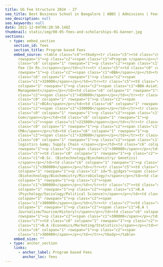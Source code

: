 ```yaml
---
title: UG Fee Structure 2024 - 27
seo_title: Best Business School in Bangalore | ABBS | Admissions | Fees
seo_description: null
seo_keywords: null
date: 2021-12-04T06:20:50.148Z
thumbnail: static/img/08-05-fees-and-scholarships-01-banner.jpg
sections:
  - type: embed_section
    section_id: fees
    section_title: Program based Fees
    embed_source: <table class="c4"><tbody><tr class="c5"><td class="c0" colspan="1"
      rowspan="1"><p class="c2"><span class="c1">Program </span></p></td><td
      class="c6" colspan="1" rowspan="1"><p class="c2"><span class="c1">&nbsp;
      Fee (In Rs.)</span></p></td></tr><tr class="c5"><td class="c0" colspan="1"
      rowspan="1"><p class="c2"><span class="c1">BBA</span></p></td><td
      class="c6" colspan="1" rowspan="1"><p class="c2"><span
      class="c1">320000</span></p></td></tr><tr class="c5"><td class="c0"
      colspan="1" rowspan="1"><p class="c2"><span class="c1">BBA-Aviation
      Management</span></p></td><td class="c6" colspan="1" rowspan="1"><p
      class="c2"><span class="c1">450000</span></p></td></tr><tr class="c7"><td
      class="c0" colspan="1" rowspan="1"><p class="c2"><span
      class="c1">BCA</span></p></td><td class="c6" colspan="1" rowspan="1"><p
      class="c2"><span class="c1">330000</span></p></td></tr><tr class="c5"><td
      class="c0" colspan="1" rowspan="1"><p class="c2"><span class="c1">B.
      Com</span></p></td><td class="c6" colspan="1" rowspan="1"><p
      class="c2"><span class="c1">215000</span></p></td></tr><tr class="c5"><td
      class="c0" colspan="1" rowspan="1"><p class="c2"><span class="c1">B. Com +
      CMA</span></p></td><td class="c6" colspan="1" rowspan="1"><p
      class="c2"><span class="c1">320000</span></p></td></tr><tr class="c5"><td
      class="c0" colspan="1" rowspan="1"><p class="c2"><span class="c1">B. Com
      logistics &amp; Supply Chain </span></p></td><td class="c6" colspan="1"
      rowspan="1"><p class="c2"><span class="c1">300000</span></p></td></tr><tr
      class="c5"><td class="c0" colspan="1" rowspan="1"><p class="c2"><span
      class="c1">B.Sc. (Biotechnology/Biochemistry/ Genetics)
      </span></p></td><td class="c6" colspan="1" rowspan="1"><p class="c2"><span
      class="c1">300000</span></p></td></tr><tr class="c5"><td class="c0"
      colspan="1" rowspan="1"><p class="c2" id="h.gjdgxs"><span class="c1">B. Sc
      (Biotechnology/Biochemistry/Microbiology)</span></p></td><td class="c6"
      colspan="1" rowspan="1"><p class="c2"><span
      class="c1">300000</span></p></td></tr><tr class="c7"><td class="c0"
      colspan="1" rowspan="1"><p class="c2"><span class="c1">B.A
      (Psychology/Sociology/Political Science)</span></p></td><td class="c6"
      colspan="1" rowspan="1"><p class="c2"><span
      class="c1">300000</span></p></td></tr><tr class="c7"><td class="c0"
      colspan="1" rowspan="1"><p class="c2"><span class="c1">B.A (
      Journalism/Tourism/History)</span></p></td><td class="c6" colspan="1"
      rowspan="1"><p class="c2"><span class="c1">300000</span></p></td></tr><tr
      class="c7"><td class="c0" colspan="1" rowspan="1"><p class="c2"><span
      class="c1">B.A (Economics/Marketing/Statistics)</span></p></td><td
      class="c6" colspan="1" rowspan="1"><p class="c2"><span
      class="c1">300000</span></p></td></tr></tbody></table>
    embed_size: ""
  - type: anchor_section
    links:
      - anchor_label: Program based Fees
        anchor_loc: fees
---
```

